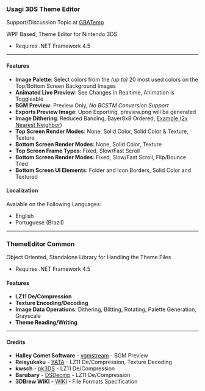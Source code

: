 ### Usagi 3DS Theme Editor

Support/Discussion Topic at [GBATemp](https://gbatemp.net/threads/412233/)

WPF Based, Theme Editor for Nintendo 3DS
- Requires .NET Framework 4.5

---
#### Features

* **Image Palette**: Select colors from the *(up to)* 20 most used colors on the Top/Bottom Screen Background Images
* **Animated Live Preview**: See Changes in Realtime, Animation is Toggleable
* **BGM Preview**: Preview Only, *No BCSTM Conversion Support*
* **Exports Preview Image**: Upon Exporting, preview.png will be generated
* **Image Dithering**: Reduced Banding, Bayer8x8 Ordered, [Example (2x Nearest Neighbor)][DITHERING]
* **Top Screen Render Modes**: None, Solid Color, Solid Color & Texture, Texture
* **Bottom Screen Render Modes**: None, Solid Color, Texture
* **Top Screen Frame Types**: Fixed, Slow/Fast Scroll
* **Bottom Screen Render Modes**: Fixed, Slow/Fast Scroll, Flip/Bounce Tiled
* **Bottom Screen UI Elements**: Folder and Icon Borders, Solid Color and Textured

#### Localization

Avaiable on the Following Languages:

* English
* Portuguese (Brazil)

---
### ThemeEditor Common

Object Oriented, Standalone Library for Handling the Theme Files
- Requires .NET Framework 4.5

#### Features

* **LZ11 De/Compression**
* **Texture Encoding/Decoding**
* **Image Data Operations**: Dithering, Blitting, Rotating, Palette Generation, Grayscale
* **Theme Reading/Writing**

---
#### Credits

* **Halley Comet Software** - [vgmstream] - BGM Preview
* **Reisyukaku** - [YATA] - LZ11 De/Compression, Texture Decoding
* **kwsch** - [pk3DS] - LZ11 De/Compression
* **Barubary** - [DSDecmp] - LZ11 De/Compression
* **3DBrew WIKI** - [WIKI] - File Formats Specification

[vgmstream]:https://www.hcs64.com/vgmstream.html
[DSDecmp]:https://github.com/Barubary/dsdecmp/tree/master/CSharp/DSDecmp
[pk3DS]:https://github.com/kwsch/pk3DS/blob/master/pk3DS/3DS/LZSS.cs
[YATA]:https://github.com/Reisyukaku/YATA
[WIKI]:https://www.3dbrew.org/wiki/
[DITHERING]:http://i.imgur.com/W6wcvhS.png